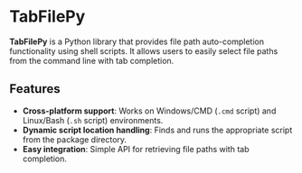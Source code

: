 # TabFilePy

**TabFilePy** is a Python library that provides file path auto-completion functionality using shell scripts. It allows users to easily select file paths from the command line with tab completion.

## Features
- **Cross-platform support**: Works on Windows/CMD (`.cmd` script) and Linux/Bash (`.sh` script) environments.
- **Dynamic script location handling**: Finds and runs the appropriate script from the package directory.
- **Easy integration**: Simple API for retrieving file paths with tab completion.
